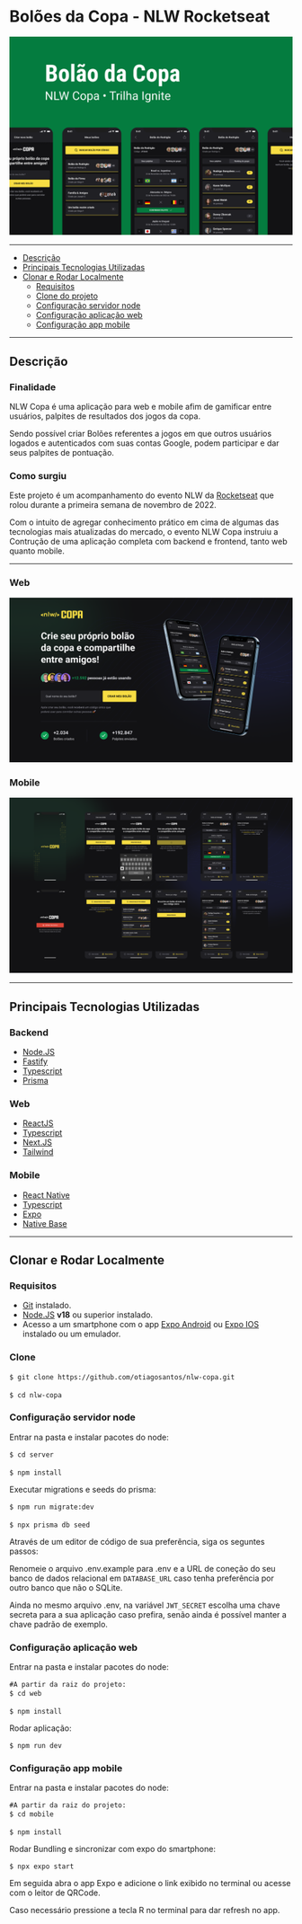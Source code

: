# Bolões da Copa - NLW Rocketseat

![Imagem de Capa do Projeto](./github/Capa.png)

---
* [Descrição](#Descrição)
* [Principais Tecnologias Utilizadas](#Principais-Tecnologias-Utilizadas)
* [Clonar e Rodar Localmente](#Clonar-e-Rodar-Localmente)
  * [Requisitos](#Requisitos)
  * [Clone do projeto](#Clone-do-projeto)
  * [Configuração servidor node](#Configuração-servidor-node)
  * [Configuração aplicação web](#Configuração-aplicação-web)
  * [Configuração app mobile](#Configuração-app-mobile)
---

## Descrição

### Finalidade
NLW Copa é uma aplicação para web e mobile afim de gamificar entre usuários, palpites de resultados dos jogos da copa.

Sendo possível criar Bolões referentes a jogos em que outros usuários logados e autenticados com suas contas Google, podem participar e dar seus palpites de pontuação.

### Como surgiu
Este projeto é um acompanhamento do evento NLW da [Rocketseat](https://rocketseat.com.br) que rolou durante a primeira semana de novembro de 2022.

Com o intuito de agregar conhecimento prático em cima de algumas das tecnologias mais atualizadas do mercado, o evento NLW Copa instruiu a Contrução de uma aplicação completa com backend e frontend, tanto web quanto mobile.

---

### Web
![Interface da aplicação web](./github/web.png)


### Mobile
![Interface de aplicativo móvel](./github/app-pages-w-bg.png)

---

## Principais Tecnologias Utilizadas

### Backend
 - [Node.JS](https://nodejs.org/en/)
 - [Fastify](https://www.fastify.io/)
 - [Typescript](https://www.typescriptlang.org/)
 - [Prisma](https://www.prisma.io/)

### Web
 - [ReactJS](https://reactjs.org/)
 - [Typescript](https://www.typescriptlang.org/)
 - [Next.JS](https://nextjs.org/)
 - [Tailwind](https://tailwindcss.com/)

### Mobile
 - [React Native](https://reactnative.dev/)
 - [Typescript](https://www.typescriptlang.org/)
 - [Expo](https://expo.dev/)
 - [Native Base](https://nativebase.io/)

 ---

 ## Clonar e Rodar Localmente

 ### Requisitos
 - [Git](https://git-scm.com/) instalado.
 - [Node.JS](https://nodejs.org/en/) **v18** ou superior instalado.
 - Acesso a um smartphone com o app [Expo Android](https://play.google.com/store/apps/details?id=host.exp.exponent&hl=pt_BR&gl=US) ou [Expo IOS](https://apps.apple.com/us/app/expo-go/id982107779) instalado ou um emulador.

 ### Clone

```
$ git clone https://github.com/otiagosantos/nlw-copa.git

$ cd nlw-copa
```

### Configuração servidor node

Entrar na pasta e instalar pacotes do node:
```
$ cd server

$ npm install
```

Executar migrations e seeds do prisma:
```
$ npm run migrate:dev

$ npx prisma db seed
```

Através de um editor de código de sua preferência, siga os seguntes passos:

Renomeie o arquivo .env.example para .env e a URL de coneção do seu banco de dados relacional em `DATABASE_URL` caso tenha preferência por outro banco que não o SQLite.

Ainda no mesmo arquivo .env, na variável `JWT_SECRET` escolha uma chave secreta para a sua aplicação caso prefira, senão ainda é possível manter a chave padrão de exemplo.

### Configuração aplicação web

Entrar na pasta e instalar pacotes do node:
```
#A partir da raiz do projeto:
$ cd web

$ npm install
```

Rodar aplicação:
```
$ npm run dev
```

### Configuração app mobile

Entrar na pasta e instalar pacotes do node:
```
#A partir da raiz do projeto:
$ cd mobile

$ npm install
```

Rodar Bundling e sincronizar com expo do smartphone:
```
$ npx expo start
```

Em seguida abra o app Expo e adicione o link exibido no terminal ou acesse com o leitor de QRCode.

Caso necessário pressione a tecla R no terminal para dar refresh no app.
